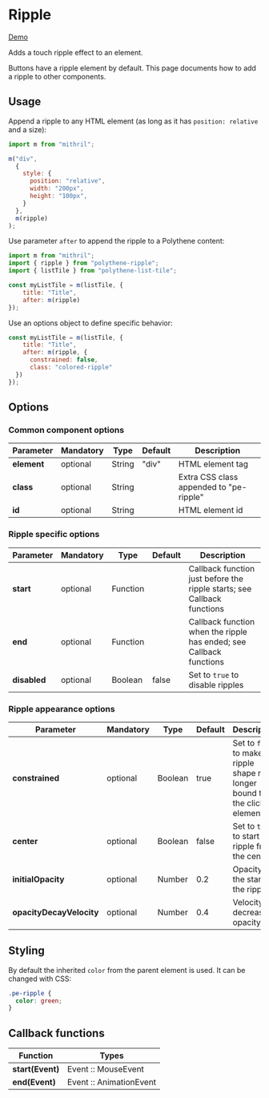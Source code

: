 # Ripple

<a class="btn-demo" href="http://arthurclemens.github.io/Polythene-examples/index.html#/ripple">Demo</a>

Adds a touch ripple effect to an element.

Buttons have a ripple element by default. This page documents how to add a ripple to other components.


## Usage

Append a ripple to any HTML element (as long as it has `position: relative` and a size):

~~~javascript
import m from "mithril";

m("div",
  {
    style: {
      position: "relative",
      width: "200px",
      height: "100px",
    }
  },
  m(ripple)
);
~~~

Use parameter `after` to append the ripple to a Polythene content:

~~~javascript
import m from "mithril";
import { ripple } from "polythene-ripple";
import { listTile } from "polythene-list-tile";

const myListTile = m(listTile, {
    title: "Title",
    after: m(ripple)
});
~~~

Use an options object to define specific behavior:

~~~javascript
const myListTile = m(listTile, {
    title: "Title",
    after: m(ripple, {
      constrained: false,
      class: "colored-ripple"
  })
});
~~~


## Options

### Common component options

| **Parameter** |  **Mandatory** | **Type** | **Default** | **Description** |
| ------------- | -------------- | -------- | ----------- | --------------- |
| **element** | optional | String | "div" | HTML element tag |
| **class** | optional | String |  | Extra CSS class appended to "pe-ripple" |
| **id** | optional | String | | HTML element id |

### Ripple specific options

| **Parameter** |  **Mandatory** | **Type** | **Default** | **Description** |
| ------------- | -------------- | -------- | ----------- | --------------- |
| **start** | optional | Function | | Callback function just before the ripple starts; see Callback functions |
| **end** | optional | Function | | Callback function when the ripple has ended; see Callback functions |
| **disabled** | optional | Boolean | false | Set to `true` to disable ripples |

### Ripple appearance options

| **Parameter** |  **Mandatory** | **Type** | **Default** | **Description** |
| ------------- | -------------- | -------- | ----------- | --------------- |
| **constrained** | optional | Boolean | true | Set to `false` to make the ripple shape no longer bound to the clicked element |
| **center** | optional | Boolean | false | Set to `true` to start the ripple from the center |
| **initialOpacity** | optional | Number | 0.2 | Opacity at the start of the ripple |
| **opacityDecayVelocity** | optional | Number | 0.4 | Velocity of decrease of opacity |


## Styling

By default the inherited `color` from the parent element is used. It can be changed with CSS:

~~~css
.pe-ripple {
  color: green;
}
~~~



## Callback functions

| **Function**     |  **Types**              |
| ---------------- | ----------------------- |
| **start(Event)** | Event :: MouseEvent     |
| **end(Event)**   | Event :: AnimationEvent |

